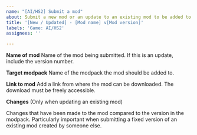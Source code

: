 ```yaml
---
name: "[AI/HS2] Submit a mod"
about: Submit a new mod or an update to an existing mod to be added to the modpack
title: '[New / Updated] - [Mod name] v[Mod version]'
labels: 'Game: AI/HS2'
assignees: ''

---
```


**Name of mod**
Name of the mod being submitted. If this is an update, include the version number.

**Target modpack**
Name of the modpack the mod should be added to.

**Link to mod**
Add a link from where the mod can be downloaded. The download must be freely accessible.

**Changes**
(Only when updating an existing mod)

Changes that have been made to the mod compared to the version in the modpack. Particularly important when submitting a fixed version of an existing mod created by someone else.
